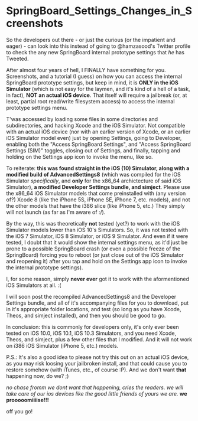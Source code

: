 # SpringBoard_Settings_Changes_in_Screenshots
So the developers out there - or just the curious (or the impatient and eager) - can look into this instead of going to @hamzasood's Twitter profile to check the any new SpringBoard internal prototype settings that *he* has Tweeted.

After almost four years of hell, I FINALLY have something for you. Screenshots, and a tutorial (I guess) on how you can access the internal SpringBoard prototype settings, but keep in mind, it is **ONLY in the iOS Simulator** (which is not easy for the laymen, and it's kind of a hell of a task, in fact), **NOT an actual iOS device**.
That itself will require a jailbreak (or, at least, partial root read/write filesystem access) to access the internal prototype settings menu.

T'was accessed by loading some files in some directories and subdirectories, and hacking Xcode and the iOS Simulator. Not compatible with an actual iOS device (nor with an earlier version of Xcode, or an earlier iOS Simulator model even) just by opening Settings, going to Developer, enabling both the "Access SpringBoard Settings", and "Access SpringBoard Settings (SIM)" toggles, closing out of Settings, and finally, tapping and holding on the Settings app icon to invoke the menu, like so.

To reiterate: **this was found straight in the iOS (10) Simulator, along with a modified build of AdvancedSettings8** (which was compiled for the iOS Simulator *specifically*, and **only** for the x86_64 archictecture of said iOS Simulator), **a modified Developer Settings bundle, and simject**. Please use the x86_64 iOS Simulator models that come preinstalled with (any version of?) Xcode 8 (like the iPhone 5S, iPhone SE, iPhone 7, etc. models), and not the other models that have the i386 slice (like iPhone 5, etc.) They simply will not launch (as far as I'm aware of :/).

By the way, this was theoretically **not** tested (yet?) to work with the iOS Simulator models lower than iOS 10's Simulators. So, it was not tested with the iOS 7 Simulator, iOS 8 Simulator, or iOS 9 Simulator. And even if it were tested, I doubt that it would show the internal settings menu, as it'd just be prone to a possible SpringBoard crash (or even a possible freeze of the SpringBoard) forcing you to reboot (or just close out of the iOS Simulator and reopening it) after you tap and hold on the Settings app icon to invoke the internal prototype settings).

I, for some reason, simply **never ever** got it to work with the aformentioned iOS Simulators at all. :(

I will soon post the recompiled AdvancedSettings8 and the Developer Settings bundle, and all of it's accompanying files for you to download, put in it's appropriate folder locations, and test (so long as you have Xcode, Theos, and simject installed), and then you should be good to go.

In conclusion: this is commonly for developers only, it's only ever been tested on iOS 10.0, iOS 10.1, iOS 10.3 Simulators, and you need Xcode, Theos, and simject, plus a few other files that I modified. And it will not work on i386 iOS Simulator (iPhone 5, etc.) models.

P.S.: It's also a good idea to please not try this out on an actual iOS device, as you may risk loosing your jailbroken install, and that could cause you to restore somehow (with iTunes, etc., of course :P). And we don't want **that** happening now, do we? ;)

*no chase fromm we dont want that happening, cries the readers. we will take care of our ios devices like the good little friends of yours we are.*
**we prooooomiiiise!!!**

off you go!
